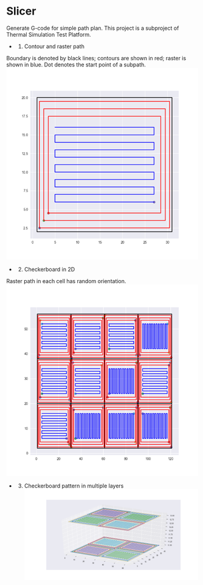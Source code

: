 # Slicer
Generate G-code for simple path plan. This project is a subproject of Thermal Simulation Test Platform.

* 1. Contour and raster path

Boundary is denoted by black lines; contours are shown in red; raster is shown in blue. Dot denotes the start point of a subpath.
![Contour and raster](./images/multi_contours_raster.png)

* 2. Checkerboard in 2D

Raster path in each cell has random orientation.
![checker board](./images/check_board.png)

* 3. Checkerboard pattern in multiple layers
![multiple layer](./images/multilayer_check_board.png)
